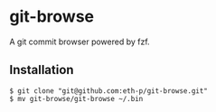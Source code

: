# git-browse
A git commit browser powered by fzf.



## Installation

```console
$ git clone "git@github.com:eth-p/git-browse.git"
$ mv git-browse/git-browse ~/.bin
```

